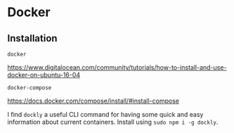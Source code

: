 # Docker

## Installation

`docker`

https://www.digitalocean.com/community/tutorials/how-to-install-and-use-docker-on-ubuntu-16-04

`docker-compose`

https://docs.docker.com/compose/install/#install-compose

I find `dockly` a useful CLI command for having some quick and easy information about current containers. Install using `sudo npm i -g dockly`.